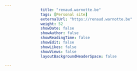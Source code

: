 ---
                title: "renaud.warnotte.be"
                tags: [Personal site]
                externalUrl: "https://renaud.warnotte.be"
                weight: 52
                showDate: false
                showAuthor: false
                showReadingTime: false
                showEdit: false
                showLikes: false
                showViews: false
                layoutBackgroundHeaderSpace: false
                ---
